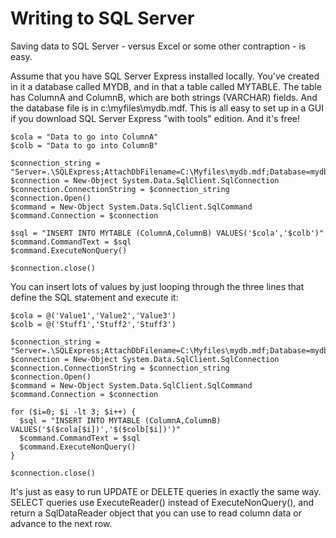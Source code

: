 # Writing to SQL Server
Saving data to SQL Server - versus Excel or some other contraption - is easy.

Assume that you have SQL Server Express installed locally. You've created in it a database called MYDB, and in that a table called MYTABLE. The table has ColumnA and ColumnB, which are both strings (VARCHAR) fields. And the database file is in c:\myfiles\mydb.mdf. This is all easy to set up in a GUI if you download SQL Server Express "with tools" edition. And it's free!

```
$cola = "Data to go into ColumnA"
$colb = "Data to go into ColumnB"

$connection_string = "Server=.\SQLExpress;AttachDbFilename=C:\Myfiles\mydb.mdf;Database=mydb;Trusted_Connection=Yes;"
$connection = New-Object System.Data.SqlClient.SqlConnection
$connection.ConnectionString = $connection_string
$connection.Open()
$command = New-Object System.Data.SqlClient.SqlCommand
$command.Connection = $connection

$sql = "INSERT INTO MYTABLE (ColumnA,ColumnB) VALUES('$cola','$colb')"
$command.CommandText = $sql
$command.ExecuteNonQuery()

$connection.close()
```

You can insert lots of values by just looping through the three lines that define the SQL statement and execute it:

```
$cola = @('Value1','Value2','Value3')
$colb = @('Stuff1','Stuff2','Stuff3')

$connection_string = "Server=.\SQLExpress;AttachDbFilename=C:\Myfiles\mydb.mdf;Database=mydb;Trusted_Connection=Yes;"
$connection = New-Object System.Data.SqlClient.SqlConnection
$connection.ConnectionString = $connection_string
$connection.Open()
$command = New-Object System.Data.SqlClient.SqlCommand
$command.Connection = $connection

for ($i=0; $i -lt 3; $i++) {
  $sql = "INSERT INTO MYTABLE (ColumnA,ColumnB) VALUES('$($cola[$i])','$($colb[$i])')"
  $command.CommandText = $sql
  $command.ExecuteNonQuery()
}

$connection.close()
```

It's just as easy to run UPDATE or DELETE queries in exactly the same way. SELECT queries use ExecuteReader() instead of ExecuteNonQuery(), and return a SqlDataReader object that you can use to read column data or advance to the next row.